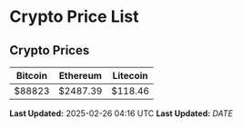 # Crypto Price List

## Crypto Prices
| Bitcoin | Ethereum | Litecoin |
| ------- | -------- | -------- |
| $88823 | $2487.39 | $118.46 |
**Last Updated:** 2025-02-26 04:16 UTC
**Last Updated:** $DATE$
